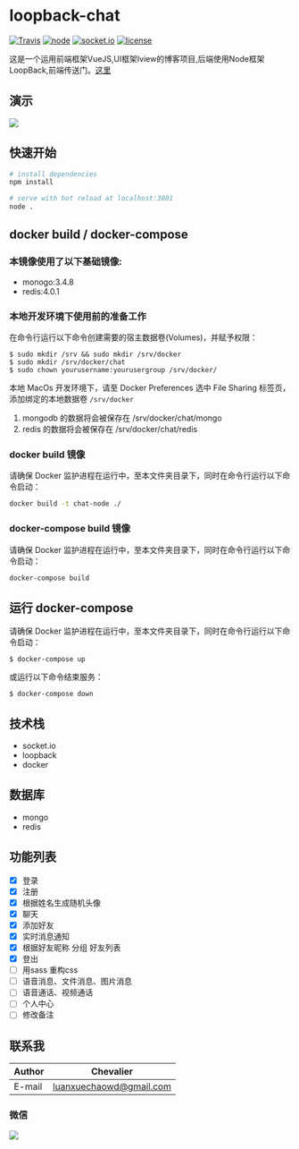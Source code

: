 # loopback-chat
[![Travis](https://img.shields.io/badge/Build-passing-brightgreen.svg?style=flat-square)](https://github.com/luanxuechao/loopback-chat)
[![node](https://img.shields.io/badge/node-v8.1.4-blue.svg?style=flat-square)](https://github.com/luanxuechao/loopback-chat)
[![socket.io](https://img.shields.io/badge/socket.io-%3E%3D2.0.0-blue.svg?style=flat-square)](https://github.com/luanxuechao/loopback-chat)
[![license](https://img.shields.io/github/license/mashape/apistatus.svg?style=flat-square)](https://github.com/luanxuechao/loopback-chat)

这是一个运用前端框架VueJS,UI框架Iview的博客项目,后端使用Node框架LoopBack,前端传送门。[这里](https://github.com/luanxuechao/vue-blog)


## 演示
![](https://github.com/luanxuechao/vue-blog/blob/master/demo/demo.gif?raw=true)

## 快速开始

``` bash
# install dependencies
npm install

# serve with hot reload at localhost:3001
node .

```
## docker build / docker-compose

### 本镜像使用了以下基础镜像:
- monogo:3.4.8
- redis:4.0.1

### 本地开发环境下使用前的准备工作

在命令行运行以下命令创建需要的宿主数据卷(Volumes)，并赋予权限：
```
$ sudo mkdir /srv && sudo mkdir /srv/docker
$ sudo mkdir /srv/docker/chat
$ sudo chown yourusername:yourusergroup /srv/docker/
```
本地 MacOs 开发环境下，请至 Docker Preferences 选中 File Sharing 标签页，
添加绑定的本地数据卷 `/srv/docker`

1. mongodb 的数据将会被保存在 /srv/docker/chat/mongo
2. redis 的数据将会被保存在 /srv/docker/chat/redis

###  docker build 镜像
请确保 Docker 监护进程在运行中，至本文件夹目录下，同时在命令行运行以下命令启动：
``` bash
docker build -t chat-node ./
```
###  docker-compose build 镜像
请确保 Docker 监护进程在运行中，至本文件夹目录下，同时在命令行运行以下命令启动：
``` bash
docker-compose build
```

## 运行 docker-compose

请确保 Docker 监护进程在运行中，至本文件夹目录下，同时在命令行运行以下命令启动：
```
$ docker-compose up
```

或运行以下命令结束服务：
```
$ docker-compose down
```

## 技术栈
- socket.io
- loopback
- docker
## 数据库
- mongo
- redis

## 功能列表
- [x] 登录
- [x] 注册
- [x] 根据姓名生成随机头像
- [x] 聊天
- [x] 添加好友
- [x] 实时消息通知
- [x] 根据好友昵称 分组 好友列表
- [x] 登出
- [ ] 用sass 重构css
- [ ] 语音消息、文件消息、图片消息
- [ ] 语音通话、视频通话
- [ ] 个人中心
- [ ] 修改备注

## 联系我
|Author|Chevalier|
|---|---
|E-mail|luanxuechaowd@gmail.com
### 微信
![](https://github.com/luanxuechao/vue-blog/blob/master/demo/weChat.png)

